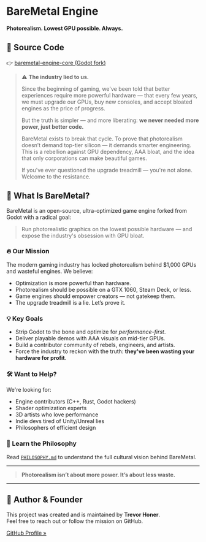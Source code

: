 # BareMetal Engine

**Photorealism. Lowest GPU possible. Always.**

## 🔗 Source Code  
👉 [baremetal-engine-core (Godot fork)](https://github.com/baremetal-engine/baremetal-engine-core)

> ⚠️ **The industry lied to us.**
> 
> Since the beginning of gaming, we've been told that better experiences require more powerful hardware — that every few years, we must upgrade our GPUs, buy new consoles, and accept bloated engines as the price of progress.
> 
> But the truth is simpler — and more liberating: **we never needed more power, just better code.**
> 
> BareMetal exists to break that cycle. To prove that photorealism doesn’t demand top-tier silicon — it demands smarter engineering. This is a rebellion against GPU dependency, AAA bloat, and the idea that only corporations can make beautiful games.
> 
> If you've ever questioned the upgrade treadmill — you're not alone. Welcome to the resistance.

## 🔧 What Is BareMetal?
BareMetal is an open-source, ultra-optimized game engine forked from Godot with a radical goal:

> Run photorealistic graphics on the lowest possible hardware — and expose the industry's obsession with GPU bloat.

### 🔥 Our Mission

The modern gaming industry has locked photorealism behind $1,000 GPUs and wasteful engines. We believe:

- Optimization is more powerful than hardware.
- Photorealism should be possible on a GTX 1060, Steam Deck, or less.
- Game engines should empower creators — not gatekeep them.
- The upgrade treadmill is a lie. Let’s prove it.

### 💡 Key Goals

- Strip Godot to the bone and optimize for *performance-first*.
- Deliver playable demos with AAA visuals on mid-tier GPUs.
- Build a contributor community of rebels, engineers, and artists.
- Force the industry to reckon with the truth: **they've been wasting your hardware for profit**.

### 🛠 Want to Help?

We're looking for:

- Engine contributors (C++, Rust, Godot hackers)
- Shader optimization experts
- 3D artists who love performance
- Indie devs tired of Unity/Unreal lies
- Philosophers of efficient design

### 📜 Learn the Philosophy  
Read [`PHILOSOPHY.md`](./Philosophy.md) to understand the full cultural vision behind BareMetal.

---
> **Photorealism isn’t about more power. It’s about less waste.**

---

## 👤 Author & Founder

This project was created and is maintained by **Trevor Honer**.  
Feel free to reach out or follow the mission on GitHub.

[GitHub Profile »](https://github.com/baremetal-engine)

